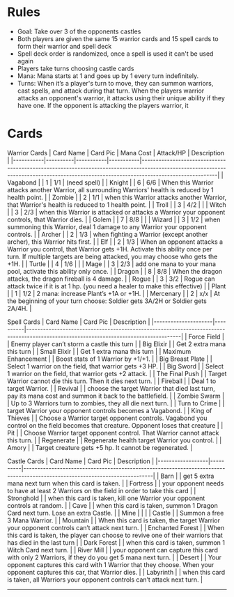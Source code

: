 # Rules
- Goal: Take over 3 of the opponents castles
- Both players are given the same 15 warrior cards and 15 spell cards to form their warrior and spell deck
- Spell deck order is randomized, once a spell is used it can't be used again
- Players take turns choosing castle cards
- Mana: Mana starts at 1 and goes up by 1 every turn indefinitely.
- Turns: When it’s a player's turn to move, they can summon warriors, cast spells, and attack during that turn. When the players warrior attacks an opponent's warrior, it attacks using their unique ability if they have one. If the opponent is attacking the players warrior, it 

# Cards
Warrior Cards
| Card Name | Card Pic | Mana Cost | Attack/HP | Description                                                                                                                                                                           |
|-----------|----------|-----------|-----------|---------------------------------------------------------------------------------------------------------------------------------------------------------------------------------------|
| Vagabond  |          | 1         | 1/1       | (need spell)                                                                                                                                                                          |
| Knight    |          | 6         | 6/6       | When this Warrior attacks another Warrior, all surrounding Warriors' health is reduced by 1 health point.                                                                             |
| Zombie    |          | 2         | 1/1       | when this Warrior attacks another Warrior, that Warrior's health is reduced to 1 health point.                                                                                        |
| Troll     |          | 3         | 4/2       |                                                                                                                                                                                       |
| Witch     |          | 3         | 2/3       | when this Warrior is attacked or attacks a Warrior your opponent controls, that Warrior dies.                                                                                         |
| Golem     |          | 7         | 8/8       |                                                                                                                                                                                       |
| Wizard    |          | 3         | 1/2       | when summoning this Warrior, deal 1 damage to any Warrior your opponent controls.                                                                                                     |
| Archer    |          | 2         | 1/3       | when fighting a Warrior (except another archer), this Warrior hits first.                                                                                                             |
| Elf       |          | 2         | 1/3       | When an opponent attacks a Warrior you control, that Warrior gets +1H.  Activate this ability once per turn. If multiple targets are being attacked, you may choose who gets the +1H. |
| Turtle    |          | 4         | 1/6       |                                                                                                                                                                                       |
| Mage      |          | 3         | 2/3       | add one mana to your mana pool, activate this ability only once.                                                                                                                      |
| Dragon    |          | 8         | 8/8       | When the dragon attacks, the dragon fireball is 4 damage.                                                                                                                             |
| Rogue     |          | 3         | 3/2       | Rogue can attack twice if it is at 1 hp. (you need a healer to make this effective)                                                                                                   |
| Plant     |          | 1         | 1/2       | 2 mana: increase Plant’s +1A or +1H.                                                                                                                                                  |
| Mercenary |          | 2         | x/x       | At the beginning of your turn choose: Soldier gets 3A/2H or Soldier gets 2A/4H.                                                                                                       |

Spell Cards
| Card Name           | Card Pic | Description                                                                                                                         |
|---------------------|----------|-------------------------------------------------------------------------------------------------------------------------------------|
| Force Field         |          | Enemy player can’t storm a castle this turn                                                                                         |
| Big Elixir          |          | Get 2 extra mana this turn                                                                                                          |
| Small Elixir        |          | Get 1 extra mana this turn                                                                                                          |
| Maximum Enhancement |          | Boost stats of 1 Warrior by +1/+1.                                                                                                  |
| Big Breast Plate    |          | Select 1 warrior on the field, that warrior gets +3 HP.                                                                             |
| Big Sword           |          | Select 1 warrior on the field, that warrior gets +2 attack.                                                                         |
| The Final Push      |          | Target Warrior cannot die this turn. Then it dies next turn.                                                                        |
| Fireball            |          | Deal 1 to target Warrior.                                                                                                           |
| Revival             |          | choose the target Warrior that died last turn, pay its mana cost and summon it back to the battlefield.                             |
| Zombie Swarm        |          | Up to 3 Warriors turn to zombies, they all die next turn.                                                                           |
| Turn to Crime       |          | target Warrior your opponent controls becomes a Vagabond.                                                                           |
| King of Thieves     |          | Choose a Warrior target opponent controls.  Vagabond you control on the field becomes that creature.  Opponent loses that creature  |
| Pit                 |          | Choose Warrior target opponent control.  That Warrior cannot attack this turn.                                                      |
| Regenerate          |          | Regenerate health target Warrior you control.                                                                                       |
| Amory               |          | Target creature gets +5 hp.  It cannot be regenerated.                                                                              |

Castle Cards
| Card Name        | Card Pic | Description                                                                                                                |
|------------------|----------|----------------------------------------------------------------------------------------------------------------------------|
| Barn             |          | get 5 extra mana next turn when this card is taken.                                                                        |
| Fortress         |          | your opponent needs to have at least 2 Warriors on the field in order to take this card                                    |
| Stronghold       |          | when this card is taken, kill one Warrior your opponent controls at random.                                                |
| Cave             |          | when this card is taken, summon 1 Dragon Card next turn.  Lose an extra Castle.                                            |
| Mine             |          |                                                                                                                            |
| Castle           |          | Summon a free 3 Mana Warrior.                                                                                              |
| Mountain         |          | When this card is taken, the target Warrior your opponent controls can’t attack next turn.                                 |
| Enchanted Forest |          | When this card is taken, the player can choose to revive one of their warriors that has died in the last turn              |
| Dark Forest      |          | when this card is taken, summon 1 Witch Card next turn.                                                                    |
| River Mill       |          | your opponent can capture this card with only 2 Warriors, if they do you get 5 mana next turn.                             |
| Desert           |          | Your opponent captures this card with 1 Warrior that they choose. When your opponent captures this car, that Warrior dies. |
| Labyrinth        |          | when this card is taken, all Warriors your opponent controls can’t attack next turn.                                       |

---
